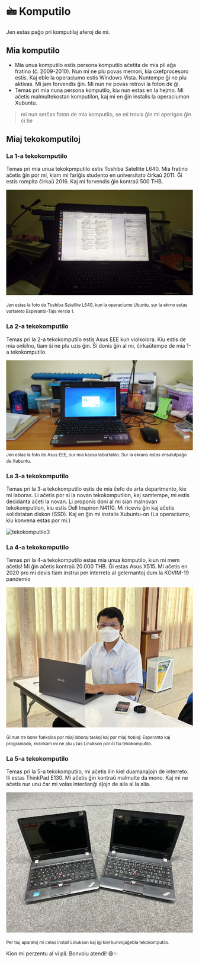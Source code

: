 <link rel="stylesheet" href="://warut92.github.io/stilo.css">


# 🖮 Komputilo

Jen estas paĝo pri komputilaj aferoj de mi.

## Mia komputilo

- Mia unua komputilo estis persona komputilo aĉetita de mia pli aĝa fratino (ĉ. 2009-2010). Nun mi ne plu povas memori, kia cxefprocesoro estis. Kaj eble la operaciumo estis Windows Vista. Nuntempe ĝi ne plu aktivas. Mi jam forvendis ĝin. Mi nun ne povas retrovi la foton de ĝi.
- Temas pri mia nuna persona komputilo, kiu nun estas en la hejmo. Mi aĉetis malmultekostan komputilon, kaj mi en ĝin instalis la operaciumon Xubuntu.

> mi nun serĉas foton de mia komputilo, se mi trovis ĝin mi aperigos ĝin ĉi tie

## Miaj tekokomputiloj

### La 1-a tekokomputilo
Temas pri mia unua tekokpmputilo estis Toshiba Satellite L640. Mia fratino aĉetis ĝin por mi, kiam mi fariĝis studento en universitato ĉirkaŭ 2011. Ĝi estis rompita ĉirkaŭ 2016. Kaj mi forvendis ĝin kontraŭ 500 THB.

![tekokomputilo1](./img/mia-unua-komputilo-vortaro.jpg)

<small>Jen estas la foto de Toshiba Satellite L640, kun la operaciumo Ubuntu, sur la ekrno estas vortareto Esperanto-Taja versio 1.</small>

### La 2-a tekokomputilo

Temas pri la 2-a tekokomputilo estis Asus EEE kun violkolora. Kiu estis de mia onkilno, tiam ŝi ne plu uzis ĝin. Ŝi donis ĝin al mi, ĉirkaŭtempe de mia 1-a tekokomputilo.

![tekokomputilo2](./img/asus-eee.jpg)
<small>Jen estas la foto de Asus EEE, sur mia kaosa labortablo. Sur la ekrano estas ensalutpaĝo de Xubuntu.</small>

### La 3-a tekokomputilo
Temas pri la 3-a tekokomputilo estis de mia ĉefo de arta departmento, kie mi laboras. Li aĉetis por si la novan tekokomputilon, kaj samtempe, mi estis decidanta aĉeti la novan. Li proponis doni al mi sian malnovan tekokomputilon, kiu estis Dell Inspiron N4110. Mi ricevis ĝin kaj aĉetis solidstatan diskon (SSD). Kaj en ĝin mi instalis Xubuntu-on (La operaciumo, kiu konvena estas por mi.)

![tekokomputilo3](https://www.notebookcheck.net/fileadmin/_migrated/pics/stock_09.png#img-small)

### La 4-a tekokomputilo
Temas pri la 4-a tekokomputilo estas mia unua komputilo, kiun mi mem aĉetis! Mi ĝin aĉetis kontraŭ 20.000 THB. Ĝi estas Asus X515. Mi aĉetis en 2020 pro mi devis tiam instrui per interreto al gelernantoj dum la KOVIM-19 pandemio

![tekokomputilo4](./img/mi-kun-x515.JPG)

<small>Ĝi nun tre bone funkcias por miaj laboraj taskoj kaj por miaj hobioj: Esperanto kaj programado, kvankam mi ne plu uzas Linukson por ĉi tiu tekokomputilo.</small>

### La 5-a tekokomputilo
Temas pri la 5-a tekokomputilo, mi aĉetis ilin kiel duamanaĵojn de interreto. Ili estas ThinkPad E130. Mi aĉetis ĝin kontraŭ malmulte da mono. Kaj mi ne aĉetis nur unu ĉar mi volas interŝanĝi aĵojn de aila al la alia.

![tekokoputilo5](./img/thinkpad-e130.jpg)

<small>Per tiuj aparatoj mi celas install Linukson kaj igi kiel kunvojaĝebla tekokomputilo.</small>

Kion mi perzentu al vi pli. Bonvolu atendi! 😆✨
